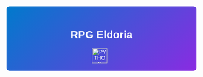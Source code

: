 <div align="center" style="font-family: Arial, sans-serif; padding: 20px; background: linear-gradient(135deg, #007acc, #8a2be2); color: #fff; border-radius: 10px; border: 2px solid #fff;">
    <h1>RPG Eldoria</h1>
  <img src="https://cdn.jsdelivr.net/gh/devicons/devicon/icons/python/python-original.svg" alt="PYTHON" width="40" height="40" style="margin-right: 10px;">
</div>
